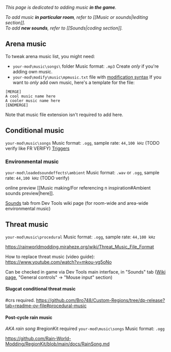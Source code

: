 *This page is dedicated to adding music **in the game**.*

*To add music **in particular room**, refer to [[Music or sounds|lediting section]].*  
*To add **new sounds**, refer to [[Sounds|coding section]].*

## Arena music
To tweak arena music list, you might need:
- `your-mod\music\songs\` folder 
	Music format: `.mp3`
	Create *only* if you're adding own music.
-  `your-mod\modify\music\mpmusic.txt` file with [modification syntax](https://rainworldmodding.miraheze.org/wiki/Downpour_Reference/Modification_Files) 
	If you want to *only* add own music, here's a template for the file:  

```
[MERGE]
A cool music name here
A cooler music name here
[ENDMERGE]
```
Note that music file extension isn't required to add here.

## Conditional music
`your-mod\music\songs` 
Music format: `.ogg`, sample rate: `44,100 kHz` (TODO verify like FR VERIFY)
[Triggers](https://rainworldmodding.miraheze.org/wiki/Dev_Tools#tabber-tabpanel-Triggers-0) 

### Environmental music
`your-mod\loadedsoundeffects\ambient`
Music format: `.wav` or `.ogg`, sample rate: `44,100 kHz` (TODO verify)

online preview [[Music making/For referencing n inspiration#Ambient sounds preview|here]].

[Sounds](https://rainworldmodding.miraheze.org/wiki/Dev_Tools#tabber-tabpanel-Sounds-0) tab from Dev Tools wiki page (for room-wide and area-wide environmental music)

## Threat music
`your-mod\music\procedural`
Music format: `.ogg`, sample rate: `44,100 kHz`

https://rainworldmodding.miraheze.org/wiki/Threat_Music_File_Format 

How to replace threat music (video guide):  
https://www.youtube.com/watch?v=mkou-vg5oNo

Can be checked in game via Dev Tools main interface, in "Sounds" tab ([Wiki page](https://rainworldmodding.miraheze.org/wiki/Dev_Tools#tabber-tabpanel-Sounds-0), "General controls" -> "Mouse input" section)
#### Slugcat conditional threat music
#crs required.
https://github.com/Bro748/Custom-Regions/tree/dp-release?tab=readme-ov-file#procedural-music

#### Post-cycle rain music
*AKA rain song*
#regionKit required
`your-mod\music\songs`
Music format: `.ogg`

https://github.com/Rain-World-Modding/RegionKit/blob/main/docs/RainSong.md  